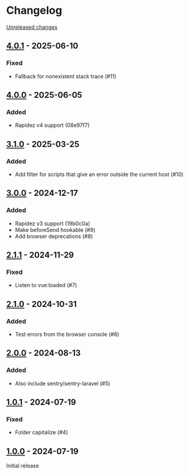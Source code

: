 # Changelog 

[Unreleased changes](https://github.com/rapidez/sentry/compare/4.0.1...4.0.1)
## [4.0.1](https://github.com/rapidez/sentry/releases/tag/4.0.1) - 2025-06-10

### Fixed

- Fallback for nonexistent stack trace (#11)

## [4.0.0](https://github.com/rapidez/sentry/releases/tag/4.0.0) - 2025-06-05

### Added

- Rapidez v4 support (08e97f7)

## [3.1.0](https://github.com/rapidez/sentry/releases/tag/3.1.0) - 2025-03-25

### Added

- Add filter for scripts that give an error outside the current host (#10)

## [3.0.0](https://github.com/rapidez/sentry/releases/tag/3.0.0) - 2024-12-17

### Added

- Rapidez v3 support (19b0c0a)
- Make beforeSend hookable (#9)
- Add browser deprecations (#8)

## [2.1.1](https://github.com/rapidez/sentry/releases/tag/2.1.1) - 2024-11-29

### Fixed

- Listen to vue:loaded (#7)

## [2.1.0](https://github.com/rapidez/sentry/releases/tag/2.1.0) - 2024-10-31

### Added

- Test errors from the browser console (#6)

## [2.0.0](https://github.com/rapidez/sentry/releases/tag/2.0.0) - 2024-08-13

### Added

- Also include sentry/sentry-laravel (#5)

## [1.0.1](https://github.com/rapidez/sentry/releases/tag/1.0.1) - 2024-07-19

### Fixed

- Folder capitalize (#4)

## [1.0.0](https://github.com/rapidez/sentry/releases/tag/1.0.0) - 2024-07-19

Initial release

